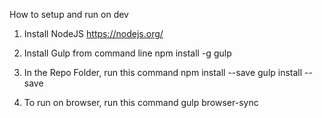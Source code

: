 How to setup and run on dev

1. Install NodeJS
   https://nodejs.org/

2. Install Gulp from command line
   npm install -g gulp

3. In the Repo Folder, run this command
   npm install --save
   gulp install --save

4. To run on browser, run this command
   gulp browser-sync